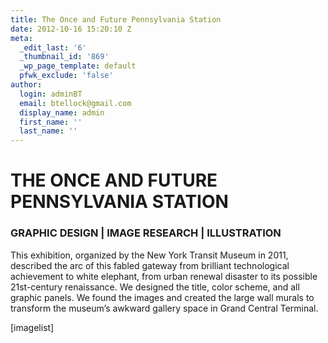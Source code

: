 ```yaml
---
title: The Once and Future Pennsylvania Station
date: 2012-10-16 15:20:10 Z
meta:
  _edit_last: '6'
  _thumbnail_id: '869'
  _wp_page_template: default
  pfwk_exclude: 'false'
author:
  login: adminBT
  email: btellock@gmail.com
  display_name: admin
  first_name: ''
  last_name: ''
---
```


<h1>THE ONCE AND FUTURE PENNSYLVANIA STATION</h1>
<h3>GRAPHIC DESIGN | IMAGE RESEARCH | ILLUSTRATION</h3>
This exhibition, organized by the New York Transit Museum in 2011, described the arc of this fabled gateway from brilliant technological achievement to white elephant, from urban renewal disaster to its possible 21st-century renaissance. We designed the title, color scheme, and all graphic panels. We found the images and created the large wall murals to transform the museum’s awkward gallery space in Grand Central Terminal.


[imagelist]
